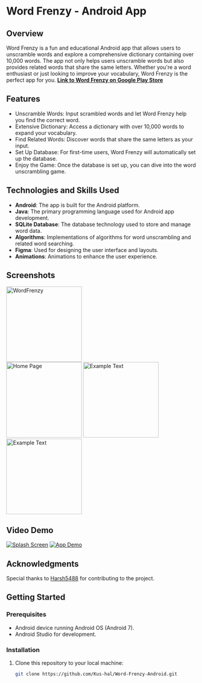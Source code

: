 # Word Frenzy - Android App

## Overview

Word Frenzy is a fun and educational Android app that allows users to unscramble words and explore a comprehensive dictionary containing over 10,000 words. The app not only helps users unscramble words but also provides related words that share the same letters. Whether you're a word enthusiast or just looking to improve your vocabulary, Word Frenzy is the perfect app for you.
**[Link to Word Frenzy on Google Play Store](https://play.google.com/store/apps/details?id=com.BinaryCoders.wordfrenzy)** 


## Features

- Unscramble Words: Input scrambled words and let Word Frenzy help you find the correct word.
- Extensive Dictionary: Access a dictionary with over 10,000 words to expand your vocabulary.
- Find Related Words: Discover words that share the same letters as your input.
- Set Up Database: For first-time users, Word Frenzy will automatically set up the database.
- Enjoy the Game: Once the database is set up, you can dive into the word unscrambling game.

## Technologies and Skills Used

- **Android**: The app is built for the Android platform.
- **Java**: The primary programming language used for Android app development.
- **SQLite Database**: The database technology used to store and manage word data.
- **Algorithms**: Implementations of algorithms for word unscrambling and related word searching.
- **Figma**: Used for designing the user interface and layouts.
- **Animations**: Animations to enhance the user experience.

  
## Screenshots
<img src="https://github.com/Kus-hal/Word-Frenzy-Android/assets/88149584/0e144fb6-f0d3-4c57-b5d4-7116598b1eef" alt="WordFrenzy" width="200"></br>
<img src="https://github.com/Kus-hal/Word-Frenzy-Android/assets/88149584/8dac0c7d-46dd-43b4-b697-e8f886457c1b" alt="Home Page" width="200">
<img src="https://github.com/Kus-hal/Word-Frenzy-Android/assets/88149584/54a597f2-2d87-476d-9dac-9b68be4e91a3" alt="Example Text" width="200">
<img src="https://github.com/Kus-hal/Word-Frenzy-Android/assets/88149584/8538bf4d-fe54-4533-8b5e-e2152d5fb035" alt="Example Text" width="200">







## Video Demo

[![Splash Screen](https://img.youtube.com/vi/Kgp9He_UEp0/0.jpg)](https://www.youtube.com/watch?v=Kgp9He_UEp0)
[![App Demo](https://img.youtube.com/vi/4ADf_YTaKQk/0.jpg)](https://www.youtube.com/watch?v=4ADf_YTaKQk)  




  
## Acknowledgments

Special thanks to <a href="https://github.com/Harsh5488">Harsh5488</a> for contributing to the project.

## Getting Started

### Prerequisites

- Android device running Android OS (Android 7).
- Android Studio for development.

### Installation

1. Clone this repository to your local machine:

   ```bash
   git clone https://github.com/Kus-hal/Word-Frenzy-Android.git



